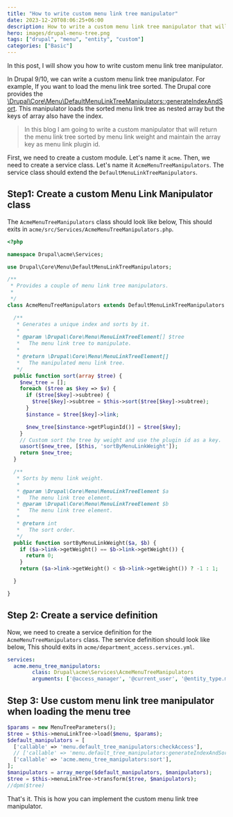 ```yaml
---
title: "How to write custom menu link tree manipulator"
date: 2023-12-20T08:06:25+06:00
description: How to write a custom menu link tree manipulator that will allow you to alter tree.
hero: images/drupal-menu-tree.png
tags: ["drupal", "menu", "entity", "custom"]
categories: ["Basic"]
---
```


In this post, I will show you how to write custom menu link tree manipulator.

In Drupal 9/10, we can write a custom menu link tree manipulator. For example, If you want to load the menu link tree sorted. The Drupal core provides the [\Drupal\Core\Menu\DefaultMenuLinkTreeManipulators::generateIndexAndSort](https://api.drupal.org/api/drupal/core%21lib%21Drupal%21Core%21Menu%21DefaultMenuLinkTreeManipulators.php/function/DefaultMenuLinkTreeManipulators%3A%3AgenerateIndexAndSort/8.1.x). This manipulator loads the sorted menu link tree as nested array but the keys of array also have the index.

> In this blog I am going to write a custom manipulator that will return the menu link tree sorted by menu link weight and maintain the array key as menu link plugin id.

First, we need to create a custom module. Let's name it `acme`. Then, we need to create a service class. Let's name it `AcmeMenuTreeManipulators`. The service class should extend the `DefaultMenuLinkTreeManipulators`.

## Step1: Create a custom Menu Link Manipulator class

The `AcmeMenuTreeManipulators` class should look like below, This should exits in `acme/src/Services/AcmeMenuTreeManipulators.php`.

```php
<?php

namespace Drupal\acme\Services;

use Drupal\Core\Menu\DefaultMenuLinkTreeManipulators;

/**
 * Provides a couple of menu link tree manipulators.
 *
 */
class AcmeMenuTreeManipulators extends DefaultMenuLinkTreeManipulators {

  /**
   * Generates a unique index and sorts by it.
   *
   * @param \Drupal\Core\Menu\MenuLinkTreeElement[] $tree
   *   The menu link tree to manipulate.
   *
   * @return \Drupal\Core\Menu\MenuLinkTreeElement[]
   *   The manipulated menu link tree.
   */
  public function sort(array $tree) {
    $new_tree = [];
    foreach ($tree as $key => $v) {
      if ($tree[$key]->subtree) {
        $tree[$key]->subtree = $this->sort($tree[$key]->subtree);
      }
      $instance = $tree[$key]->link;

      $new_tree[$instance->getPluginId()] = $tree[$key];
    }
    // Custom sort the tree by weight and use the plugin id as a key.
    uasort($new_tree, [$this, 'sortByMenuLinkWeight']);
    return $new_tree;
  }

  /**
   * Sorts by menu link weight.
   *
   * @param \Drupal\Core\Menu\MenuLinkTreeElement $a
   *   The menu link tree element.
   * @param \Drupal\Core\Menu\MenuLinkTreeElement $b
   *   The menu link tree element.
   *
   * @return int
   *   The sort order.
   */
  public function sortByMenuLinkWeight($a, $b) {
    if ($a->link->getWeight() == $b->link->getWeight()) {
      return 0;
    }
    return ($a->link->getWeight() < $b->link->getWeight()) ? -1 : 1;

  }

}
```

## Step 2: Create a service definition

Now, we need to create a service definition for the `AcmeMenuTreeManipulators` class. The service definition should look like below, This should exits in `acme/department_access.services.yml`.

```yaml
services:
  acme.menu_tree_manipulators:
        class: Drupal\acme\Services\AcmeMenuTreeManipulators
        arguments: ['@access_manager', '@current_user', '@entity_type.manager', '@menu_item_extras.menu_link_tree_handler']
```

## Step 3: Use custom menu link tree manipulator when loading the menu tree

```php
$params = new MenuTreeParameters();
$tree = $this->menuLinkTree->load($menu, $params);
$default_manipulators = [
  ['callable' => 'menu.default_tree_manipulators:checkAccess'],
  // ['callable' => 'menu.default_tree_manipulators:generateIndexAndSort'],
  ['callable' => 'acme.menu_tree_manipulators:sort'],
];
$manipulators = array_merge($default_manipulators, $manipulators);
$tree = $this->menuLinkTree->transform($tree, $manipulators);
//dpm($tree)
```

That's it. This is how you can implement the custom menu link tree manipulator.
